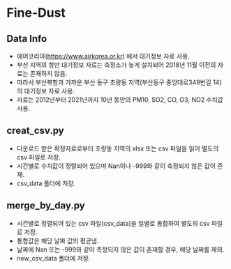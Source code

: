 # Fine-Dust
## Data Info
- 에어코리아(https://www.airkorea.or.kr) 에서 대기정보 자료 사용.
- 부산 지역의 항만 대기정보 자료는 측정소가 늦게 설치되어 2018년 11월 이전의 자료는 존재하지 않음.
- 따라서 부산북항과 가까운 부산 동구 초량동 지역(부산동구 중앙대로349번길 14)의 대기정보 자료 사용.
- 자료는 2012년부터 2021년까지 10년 동안의 PM10, SO2, CO, O3, NO2 수치값 사용.

## creat_csv.py
- 다운로드 받은 확정자료로부터 초량동 지역의 xlsx 또는 csv 파일을 읽어 별도의 csv 파일로 저장.
- 시간별로 수치값이 정렬되어 있으며 Nan이나 -999와 같이 측정되지 않은 값이 존재.
- csv_data 폴더에 저장.

## merge_by_day.py
- 시간별로 정렬되어 있는 csv 파일(csv_data)을 일별로 통합하여 별도의 csv 파일로 저장.
- 통합값은 해당 날짜 값의 평균냄.
- 날짜에 Nan 또는 -999와 같이 측정되지 않은 값이 존재할 경우, 해당 날짜를 제외.
- new_csv_data 폴더에 저장.